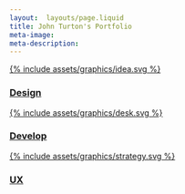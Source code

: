 ```yaml
---
layout:  layouts/page.liquid
title: John Turton's Portfolio
meta-image: 
meta-description:
---
```




<section class="port-work-underconstruction">
<div class="icon-links-background">
<div class="icon-links-wrapper width-teir-1" >

<div class="icon-links_link-container">
<a href="/design/"><div class="icon-link">{% include assets/graphics/idea.svg %}</div><h3>Design</h3></a>
</div>
<div class="icon-links_link-container">
<a href="/develop/"><div class="icon-link">{% include assets/graphics/desk.svg %}</div><h3>Develop</h3></a>
</div>
<div class="icon-links_link-container">
<a href="/ux/"><div class="icon-link">{% include assets/graphics/strategy.svg %}</div><h3>UX</h3></a>
</div>

</div>

</div>
</section>


<div>

